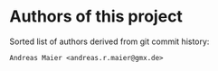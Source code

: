 # Authors of this project

Sorted list of authors derived from git commit history:
```
Andreas Maier <andreas.r.maier@gmx.de>
```
